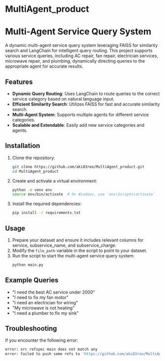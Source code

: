 # MultiAgent_product
# Multi-Agent Service Query System

A dynamic multi-agent service query system leveraging FAISS for similarity search and LangChain for intelligent query routing. This project supports various service queries, including AC repair, fan repair, electrician services, microwave repair, and plumbing, dynamically directing queries to the appropriate agent for accurate results.

## Features

- **Dynamic Query Routing**: Uses LangChain to route queries to the correct service category based on natural language input.
- **Efficient Similarity Search**: Utilizes FAISS for fast and accurate similarity search.
- **Multi-Agent System**: Supports multiple agents for different service categories.
- **Scalable and Extendable**: Easily add new service categories and agents.

## Installation

1. Clone the repository:
    ```sh
    git clone https://github.com/aki83reo/MultiAgent_product.git
    cd MultiAgent_product
    ```

2. Create and activate a virtual environment:
    ```sh
    python -m venv env
    source env/bin/activate  # On Windows, use `env\Scripts\activate`
    ```

3. Install the required dependencies:
    ```sh
    pip install -r requirements.txt
    ```

## Usage

1. Prepare your dataset and ensure it includes relevant columns for service, subservice_name, and subservice_charge.
2. Modify the `file_path` variable in the script to point to your dataset.
3. Run the script to start the multi-agent service query system:
    ```sh
    python main.py
    ```

## Example Queries

- "I need the best AC service under 2000"
- "I need to fix my fan motor"
- "I need an electrician for wiring"
- "My microwave is not heating"
- "I need a plumber to fix my sink"

## Troubleshooting

If you encounter the following error:
```sh
error: src refspec main does not match any
error: failed to push some refs to 'https://github.com/aki83reo/MultiAgent_product.git'
